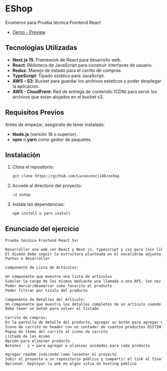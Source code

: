 # EShop

Ecomerce para Prueba técnica Frontend React

- [Demo - Preview](https://ddsqvmkvh4cwa.cloudfront.net/)

## Tecnologías Utilizadas

- **Next.js 15**: Framework de React para desarrollo web.
- **React**: Biblioteca de JavaScript para construir interfaces de usuario.
- **Redux**: Manejo de estado para el carrito de compras.
- **TypeScript**: Tipado estático para JavaScript.
- **AWS - S3**: Bucket para guardar los archivos estaticos y poder desplegar la aplicacion.
- **AWS - CloudFront**: Red de entrega de contenido (CDN) para servir los archivos que estan alojados en el bucket s3.

## Requisitos Previos

Antes de empezar, asegúrate de tener instalado:

- **Node.js** (versión 18 o superior).
- **npm** o **yarn** como gestor de paquetes.

## Instalación

1. Clona el repositorio:

   ```bash
   git clone https://github.com/Lucasconci148/eshop
   ```

2. Accede al directorio del proyecto:

   ```bash
   cd eshop
   ```

3. Instala las dependencias:
   ```bash
   npm install o yarn install
   ```

## Enunciado del ejercicio

```bash
Prueba técnica Frontend React Ssr

Desarrollar una web con React y Next js, typescript y css puro (sin librerías de componentes), que permita mostrar un listado de productos y seleccionar uno para ver su detalle.
El diseño debe seguir la estructura planteada en el excalidraw adjunto, los detalles no especificados quedan a libre elección.
Puntos a desarrollar

Componente de Lista de Artículos:

Un componente que muestre una lista de artículos
Simular la carga de los mismos mediante una llamada a una API, (en vez de ejecutar la llamada, usar los datos mockeados)
Poder marcar/desmarcar como favorito el producto
Poder filtrar por título del producto

Componente de Detalles del Artículo:
Un componente que muestra los detalles completos de un artículo cuando se hace clic en el título en la lista.
Debe tener un botón para volver al listado

Carrito de compras:
En la pantalla de detalle del producto, agregar un botón para agregar el producto al carrito
Icono de carrito en header con un contador de cuantos productos DISTINTOS hay agregados
Popup de ítems del carrito al icono de carrito
Listado de los mismo
Opción para eliminar producto
Botones - y + para agregar o eliminar unidades para cada producto

Agregar readme indicando como levantar el proyecto
Subir el proyecto a un repositorio público y compartir el link al finalizar.
Opcional: Deployar la web en algún sitio de hosting público
```
